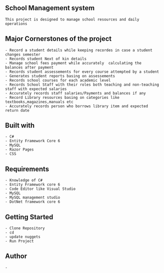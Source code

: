 ## School Management system
    This project is designed to manage school resources and daily operations
## Major Cornerstones of the project
    - Record a student details while keeping recordes in case a student changes semester
	- Records student Next of kin details 
	- Manage school fees payment while accurately  calculating the balances after payment
    - Records student assessements for every course attempted by a student
    - Generates student reports basing on assessements
    - Records school courses for each academic level
    - Records School Staff with their roles both teaching and non-teaching staff with expected salaries
    - Accurately records staff salaries/Payments and balances if any
    - Record Library resources basing on categories like textbooks,magazines,manuals etc
    - Accurately records person who borrows library item and expected return date
## Built with
    - C#
    - Entity Framework Core 6
    - MySQL
    - Razor Pages
    - CSS
## Requirements
    - Knowledge of C#
    - Entity Framework core 6
    - Code Editor like Visual Studio
    - MySQL
    - MySQL management studio
    - DotNet framework core 6
## Getting Started
    - Clone Repository
    - cd 
    - update nuggets
    - Run Project
## Author
    -

